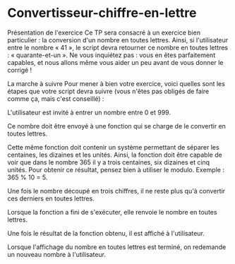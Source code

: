 # Convertisseur-chiffre-en-lettre

Présentation de l'exercice
Ce TP sera consacré à un exercice bien particulier : la conversion d'un nombre en toutes lettres. Ainsi, si l'utilisateur entre le nombre « 41 », le script devra retourner ce nombre en toutes lettres : « quarante-et-un ». Ne vous inquiétez pas : vous en êtes parfaitement capables, et nous allons même vous aider un peu avant de vous donner le corrigé !

La marche à suivre
Pour mener à bien votre exercice, voici quelles sont les étapes que votre script devra suivre (vous n'êtes pas obligés de faire comme ça, mais c'est conseillé) :

L'utilisateur est invité à entrer un nombre entre 0 et 999.

Ce nombre doit être envoyé à une fonction qui se charge de le convertir en toutes lettres.

Cette même fonction doit contenir un système permettant de séparer les centaines, les dizaines et les unités. Ainsi, la fonction doit être capable de voir que dans le nombre 365 il y a trois centaines, six dizaines et cinq unités. Pour obtenir ce résultat, pensez bien à utiliser le modulo. Exemple : 365 % 10 = 5.

Une fois le nombre découpé en trois chiffres, il ne reste plus qu'à convertir ces derniers en toutes lettres.

Lorsque la fonction a fini de s'exécuter, elle renvoie le nombre en toutes lettres.

Une fois le résultat de la fonction obtenu, il est affiché à l'utilisateur.

Lorsque l'affichage du nombre en toutes lettres est terminé, on redemande un nouveau nombre à l'utilisateur.

